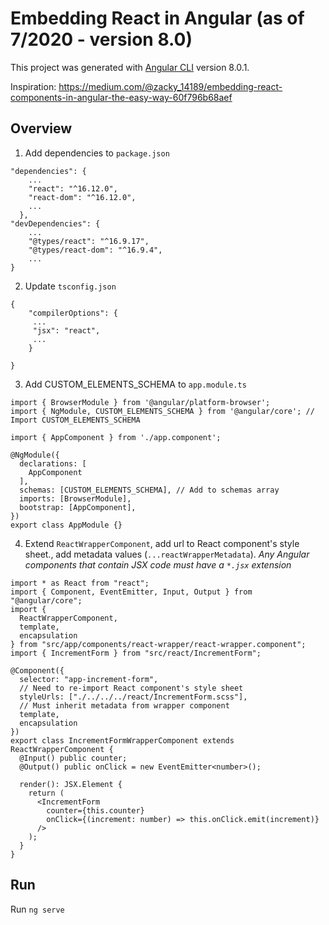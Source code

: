 # Embedding React in Angular (as of 7/2020 - version 8.0)

This project was generated with [Angular CLI](https://github.com/angular/angular-cli) version 8.0.1.

Inspiration: https://medium.com/@zacky_14189/embedding-react-components-in-angular-the-easy-way-60f796b68aef

## Overview

1. Add dependencies to `package.json`

```
"dependencies": {
    ...
    "react": "^16.12.0",
    "react-dom": "^16.12.0",
    ...
  },
"devDependencies": {
    ...
    "@types/react": "^16.9.17",
    "@types/react-dom": "^16.9.4",
    ...
}
```

2. Update `tsconfig.json`

```
{
    "compilerOptions": {
     ...
     "jsx": "react",
     ...
    }

}
```

3. Add CUSTOM_ELEMENTS_SCHEMA to `app.module.ts`

```
import { BrowserModule } from '@angular/platform-browser';
import { NgModule, CUSTOM_ELEMENTS_SCHEMA } from '@angular/core'; // Import CUSTOM_ELEMENTS_SCHEMA

import { AppComponent } from './app.component';

@NgModule({
  declarations: [
    AppComponent
  ],
  schemas: [CUSTOM_ELEMENTS_SCHEMA], // Add to schemas array
  imports: [BrowserModule],
  bootstrap: [AppComponent],
})
export class AppModule {}
```

4. Extend `ReactWrapperComponent`, add url to React component's style sheet., add metadata values (`...reactWrapperMetadata`).
   _Any Angular components that contain JSX code must have a `*.jsx` extension_

```
import * as React from "react";
import { Component, EventEmitter, Input, Output } from "@angular/core";
import {
  ReactWrapperComponent,
  template,
  encapsulation
} from "src/app/components/react-wrapper/react-wrapper.component";
import { IncrementForm } from "src/react/IncrementForm";

@Component({
  selector: "app-increment-form",
  // Need to re-import React component's style sheet
  styleUrls: ["./../../../react/IncrementForm.scss"],
  // Must inherit metadata from wrapper component
  template,
  encapsulation
})
export class IncrementFormWrapperComponent extends ReactWrapperComponent {
  @Input() public counter;
  @Output() public onClick = new EventEmitter<number>();

  render(): JSX.Element {
    return (
      <IncrementForm
        counter={this.counter}
        onClick={(increment: number) => this.onClick.emit(increment)}
      />
    );
  }
}
```

## Run

Run `ng serve`
